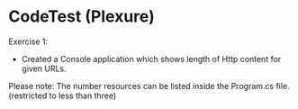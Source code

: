 # CodeTest (Plexure)


Exercise 1:

* Created a Console application which shows length of Http content for given URLs.

Please note: The number resources can be listed inside the Program.cs file. (restricted to less than three)

